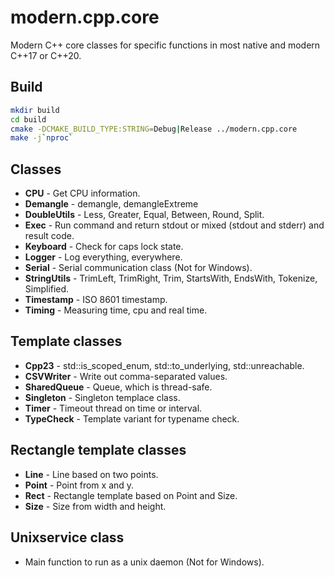 # modern.cpp.core
Modern C++ core classes for specific functions in most native and modern C++17 or C++20.

## Build
```bash
mkdir build
cd build
cmake -DCMAKE_BUILD_TYPE:STRING=Debug|Release ../modern.cpp.core
make -j`nproc`
```

## Classes
- **CPU** - Get CPU information.
- **Demangle** - demangle, demangleExtreme
- **DoubleUtils** - Less, Greater, Equal, Between, Round, Split.
- **Exec** - Run command and return stdout or mixed (stdout and stderr) and result code.
- **Keyboard** - Check for caps lock state.
- **Logger** - Log everything, everywhere.
- **Serial** - Serial communication class (Not for Windows).
- **StringUtils** - TrimLeft, TrimRight, Trim, StartsWith, EndsWith, Tokenize, Simplified.
- **Timestamp** - ISO 8601 timestamp.
- **Timing** - Measuring time, cpu and real time.

## Template classes
- **Cpp23** - std::is_scoped_enum, std::to_underlying, std::unreachable.
- **CSVWriter** - Write out comma-separated values.
- **SharedQueue** - Queue, which is thread-safe.
- **Singleton** - Singleton templace class.
- **Timer** - Timeout thread on time or interval.
- **TypeCheck** - Template variant for typename check.

## Rectangle template classes
- **Line** - Line based on two points.
- **Point** - Point from x and y.
- **Rect** - Rectangle template based on Point and Size.
- **Size** - Size from width and height.

## Unixservice class
- Main function to run as a unix daemon (Not for Windows).
